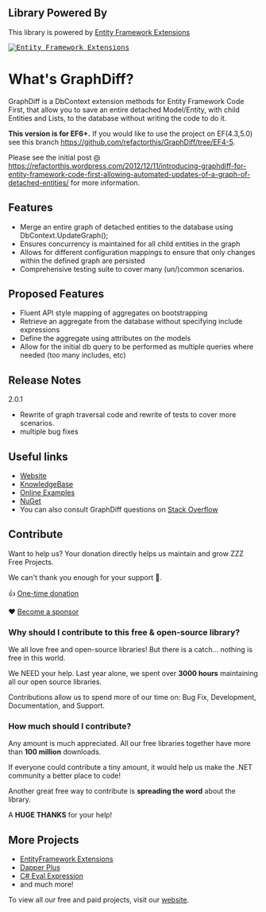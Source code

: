 ## Library Powered By

This library is powered by [Entity Framework Extensions](https://entityframework-extensions.net/?z=github&y=graphdiff)

<a href="https://entityframework-extensions.net/?z=github&y=graphdiff">
<kbd>
<img src="https://zzzprojects.github.io/images/logo/entityframework-extensions-pub.jpg" alt="Entity Framework Extensions" />
</kbd>
</a>

# What's GraphDiff?
GraphDiff is a DbContext extension methods for Entity Framework Code First, that allow you to save an entire detached Model/Entity, with child Entities and Lists, to the database without writing the code to do it.

**This version is for EF6+.** If you would like to use the project on EF(4.3,5.0) see this branch https://github.com/refactorthis/GraphDiff/tree/EF4-5.

Please see the initial post @ https://refactorthis.wordpress.com/2012/12/11/introducing-graphdiff-for-entity-framework-code-first-allowing-automated-updates-of-a-graph-of-detached-entities/ for more information.

## Features

 - Merge an entire graph of detached entities to the database using DbContext.UpdateGraph<T>();
 - Ensures concurrency is maintained for all child entities in the graph
 - Allows for different configuration mappings to ensure that only changes within the defined graph are persisted
 - Comprehensive testing suite to cover many (un/)common scenarios.
 
## Proposed Features

 - Fluent API style mapping of aggregates on bootstrapping
 - Retrieve an aggregate from the database without specifying include expressions
 - Define the aggregate using attributes on the models
 - Allow for the initial db query to be performed as multiple queries where needed (too many includes, etc)

## Release Notes

2.0.1
 - Rewrite of graph traversal code and rewrite of tests to cover more scenarios.
 - multiple bug fixes

## Useful links

- [Website](https://entityframework-graphdiff.net/overview)
- [KnowledgeBase](https://entityframework-graphdiff.net/knowledge-base)
- [Online Examples](https://entityframework-graphdiff.net/online-examples) 
- [NuGet](https://www.nuget.org/packages/RefactorThis.GraphDiff/)
- You can also consult GraphDiff questions on 
[Stack Overflow](https://stackoverflow.com/questions/tagged/graphdiff)

## Contribute

Want to help us? Your donation directly helps us maintain and grow ZZZ Free Projects. 

We can't thank you enough for your support 🙏.

👍 [One-time donation](https://zzzprojects.com/contribute)

❤️ [Become a sponsor](https://github.com/sponsors/zzzprojects) 

### Why should I contribute to this free & open-source library?
We all love free and open-source libraries! But there is a catch... nothing is free in this world.

We NEED your help. Last year alone, we spent over **3000 hours** maintaining all our open source libraries.

Contributions allow us to spend more of our time on: Bug Fix, Development, Documentation, and Support.

### How much should I contribute?
Any amount is much appreciated. All our free libraries together have more than **100 million** downloads.

If everyone could contribute a tiny amount, it would help us make the .NET community a better place to code!

Another great free way to contribute is  **spreading the word** about the library.

A **HUGE THANKS** for your help!

## More Projects

- [EntityFramework Extensions](https://entityframework-extensions.net/)
- [Dapper Plus](https://dapper-plus.net/)
- [C# Eval Expression](https://eval-expression.net/)
- and much more! 

To view all our free and paid projects, visit our [website](https://zzzprojects.com/).
